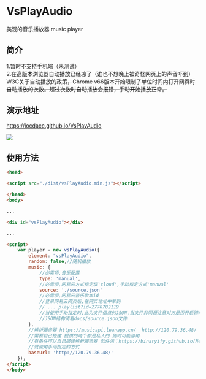 # VsPlayAudio

美观的音乐播放器
music player

## 简介
1.暂时不支持手机端（未测试）  
2.在高版本浏览器自动播放已经凉了（谁也不想晚上被奇怪网页上的声音吓到）<s>W3C关于自动播放的政策，Chrome v66版本开始限制了单位时间内打开网页时自动播放的次数。超过次数时自动播放会报错，手动开始播放正常。</s>

## 演示地址

https://iocdacc.github.io/VsPlayAudio

![](https://github.com/iocdacc/vsPlayAudio/blob/master/demo.PNG?raw=true)


## 使用方法
```html
<head>

<script src="./dist/vsPlayAudio.min.js"></script>

</head>
<body>

...

<div id="vsPlayAudio"></div>

...

<script>
    var player = new vsPlayAudio({
        element: "vsPlayAudio",
        random: false,//随机播放
        music: {
            //必需项,音乐配置
            type: 'manual',
            //必需项,网易云方式指定填'cloud',手动指定方式'manual'
            source: './source.json'
            //必需项,网易云音乐歌单id
            //登录网易云网页版,在网页地址中拿到
            // ... playlist?id=2778782119
            //当使用手动指定时,此为文件信息的JSON,当文件非同源注意对方是否开启跨域
            //JSON结构请看docs/source.json文件
        },
        //解析服务器 https://musicapi.leanapp.cn/  http://120.79.36.48/
        //需要自己搭建 提供的两个都是私人的 随时可能停用
        //有条件可以自己搭建解析服务器 软件包：https://binaryify.github.io/NeteaseCloudMusicApi/#/
        //或使用手动指定的方式
        baseUrl: 'http://120.79.36.48/'
    });
</script>
</body> 
```
